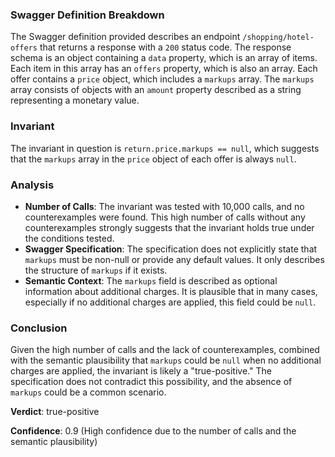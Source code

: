 ### Swagger Definition Breakdown

The Swagger definition provided describes an endpoint `/shopping/hotel-offers` that returns a response with a `200` status code. The response schema is an object containing a `data` property, which is an array of items. Each item in this array has an `offers` property, which is also an array. Each offer contains a `price` object, which includes a `markups` array. The `markups` array consists of objects with an `amount` property described as a string representing a monetary value.

### Invariant

The invariant in question is `return.price.markups == null`, which suggests that the `markups` array in the `price` object of each offer is always `null`.

### Analysis

- **Number of Calls**: The invariant was tested with 10,000 calls, and no counterexamples were found. This high number of calls without any counterexamples strongly suggests that the invariant holds true under the conditions tested.
- **Swagger Specification**: The specification does not explicitly state that `markups` must be non-null or provide any default values. It only describes the structure of `markups` if it exists.
- **Semantic Context**: The `markups` field is described as optional information about additional charges. It is plausible that in many cases, especially if no additional charges are applied, this field could be `null`.

### Conclusion

Given the high number of calls and the lack of counterexamples, combined with the semantic plausibility that `markups` could be `null` when no additional charges are applied, the invariant is likely a "true-positive." The specification does not contradict this possibility, and the absence of `markups` could be a common scenario.

**Verdict**: true-positive

**Confidence**: 0.9 (High confidence due to the number of calls and the semantic plausibility)

